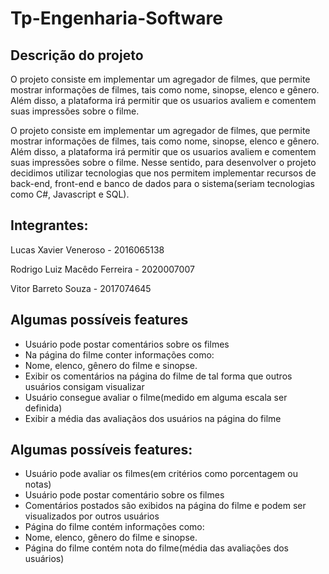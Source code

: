 # Tp-Engenharia-Software

## Descrição do projeto
O projeto consiste em implementar um agregador de filmes, que permite mostrar informações de filmes, tais como nome, sinopse, elenco e gênero. Além disso, a plataforma irá permitir que os usuarios avaliem e comentem suas impressões sobre o filme. 

O projeto consiste em implementar um agregador de filmes, que permite mostrar informações de filmes, tais como nome, sinopse, elenco e gênero. Além disso, a plataforma irá permitir que os usuarios avaliem e comentem suas impressões sobre o filme. Nesse sentido, para desenvolver o projeto decidimos utilizar tecnologias que nos permitem implementar recursos de back-end, front-end e banco de dados para o sistema(seriam tecnologias como C#, Javascript e SQL).


## Integrantes:

Lucas Xavier Veneroso - 2016065138

Rodrigo Luiz Macêdo Ferreira - 2020007007

Vitor Barreto Souza - 2017074645

## Algumas possíveis features
- Usuário pode postar comentários sobre os filmes
- Na página do filme conter informações como:
-   Nome, elenco, gênero do filme e sinopse.
- Exibir os comentários na página do filme de tal forma que outros usuários consigam visualizar
- Usuário consegue avaliar o filme(medido em alguma escala ser definida)
- Exibir a média das avaliaçãos dos usuários na página do filme

## Algumas possíveis features:

- Usuário pode avaliar os filmes(em critérios como porcentagem ou notas)
- Usuário pode postar comentário sobre os filmes
- Comentários postados são exibidos na página do filme e podem ser visualizados por outros usuários
- Página do filme contém informações como:
-   Nome, elenco, gênero do filme e sinopse.
- Página do filme contém nota do filme(média das avaliações dos usuários)


